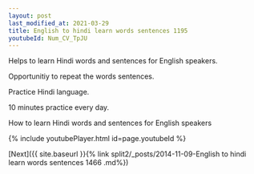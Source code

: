 ```yaml
---
layout: post
last_modified_at: 2021-03-29
title: English to hindi learn words sentences 1195 
youtubeId: Num_CV_TpJU
---
```

 
 
Helps to learn Hindi words and sentences for English speakers.

Opportunitiy to repeat the words sentences. 

Practice Hindi language. 
 
10 minutes practice every day. 
 
How to learn Hindi words and sentences for English speakers 
 
{% include youtubePlayer.html id=page.youtubeId %}
 
 
[Next]({{ site.baseurl }}{% link  split2/_posts/2014-11-09-English to hindi learn words sentences 1466 .md%})
 
